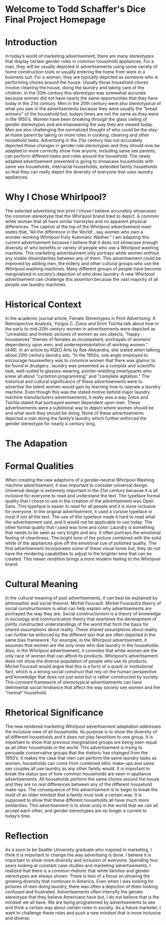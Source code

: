 # Welcome to Todd Schaffer's Dice Final Project Homepage
# Introduction
In today’s world of marketing advertisement, there are many stereotypes that display certain gender roles in common household appliances. For a man, they will be usually depicted in advertisements using some variety of home construction tools or usually entering the home from work in a business suit. For a woman, they are typically depicted as someone who is performing chores around the house. Usually those household chores involve cleaning the house, doing the laundry and taking care of the children. In the 20th century this stereotype was somewhat accurate because women did not have nearly the same opportunities that they have today in the 21st century. Men in the 20th century were also stereotypical of what you saw in the advertisements because they were usually the “bread winners” of the household but, todays times are not the same as they were in the 1950’s. Women have been breaking through the glass ceiling of gender stereotypes and are empowering the way they are viewed today. Men are also challenging the normalized thought of who could be the stay-at-home parent by taking on more roles in cooking, cleaning and other household tasks. Advertising in the 21st century has not accurately depicted these changes in gender role stereotypes and they should now be adapted to more correctly show how anyone, including same sex parents, can perform different tasks and roles around the household. The newly adapted advertisement presented is going to showcase households with same sex households, interracial households, extended family households so that they can really depict the diversity of everyone that uses laundry appliances.

# Why I Chose Whirlpool?

The selected advertising text print I chose I believe accurately showcases the common stereotype that the Whirlpool brand tried to depict. A common white woman that all have similar hairstyles and no apparent physical differences. The caption at the top of the Whirlpool advertisement even states that, “All the difference in the World!...say women who own a wonder-working Whirlpool Fully Automatic Washer.” I am adapting this current advertisement because I believe that it does not showcase enough diversity of who benefits or variety of people who use a Whirlpool washing machine. This marketing advertisement only portrays white women without any visible dissimilarities between any of them. This advertisement could be improved by adding men, the elderly and other cultural groups who use the Whirlpool washing machines. Many different groups of people have become marginalized in society’s depiction of who does laundry. A new Whirlpool advertisement can challenge this assertion because the vast majority of all people use laundry machines.

# Historical Context
In the academic journal article, Female Stereotypes in Print Advertising: A Retrospective Analysis, Yorgos C. Zotos and Eirini Tsichla talk about how in the early to mid-20th century women in advertisements were depicted as “unrealistic and limited; pictures of women as sex objects, “happy housewives” themes of females as incompetent, portrayals of womens’ dependency upon men; and underrepresentation of working women.” (446). In an article by KQED Arts by Rae Alexandra, she stated when talking about 20th century laundry ads, “In the 1950s, one angle employed to encourage housewifery was to convince women that there was glamor to be found in drudgery…laundry was presented as a complex and scientific task, well-suited to glasses-wearing, pointer-wielding smartypants who knew all about "cycletron programming" and "complete agitation." The historical and cultural significance of these advertisements were to advertise the talent women would gain by learning how to operate a laundry machine. Even though this was the stated motive behind major laundry machine manufacturers advertisements, it really was a way Zotos and Tsichla stated that portrayed women dependent upon men. These advertisements were a subliminal way to depict where women should be and what work they should be doing. None of these advertisements depicted a man doing the family’s laundry which further enforced the gender stereotype for nearly a century long.

# The Adapation


# Formal Qualities 
When creating the new adaptions of a gender-neutral Whirlpool Washing machine advertisement, it was important to consider universal design. Universal design is extremely important in the 21st century because it is all inclusive for everyone to read and understand the text. The typeface formal quality that I chose to use in the creation of the advertisement was Open Sans. This typeface is easier to read for all people and it is more inclusive for everyone. In the original advertisement, it used a cursive typeface in most if not all the text. The use of this typeface made it hard to read what the advertisement said, and it would not be applicable to use today. The other formal quality that I used was tone and color. Laundry is something that needs to be seen as very bright and airy. It often portrays the emotional feeling of cleanliness. The bright tone of the picture combined with the solid white of the appliances give off the emotional cue of polished quality. The first advertisement incorporates some of these visual tones but, they do not have the rendering capabilities to adjust to the brighter tone that can be created. This newer rendition brings a more modern feeling to the Whirlpool brand.
# Cultural Meaning
In the cultural meaning of past advertisements, it can best be explained by philosopher and social theorist, Michel Foucault. Michel Foucault’s theory of social constructionism is what can help explain why advertisements are portrayed the way they are. Social constructionism is a theory of knowledge in sociology and communication theory that examines the development of jointly constructed understandings of the world that form the basis for shared assumptions about reality. These shared assumptions about reality can further be enforced by the different text that are often depicted in the same bias framework. For example, in the Whirlpool advertisement, it assumes that women are the only ones who doe laundry in the households. Also, in the Whirlpool advertisement, it connotes that white women are the only race of women that can afford its products. Whirlpool’s advertisement does not show the diverse population of people who use its products. Michel Foucault would argue that this is a form of a quark or institutional fact, which is a strong social construct that rely on the human perspective and knowledge that does not just exist but is rather constructed by society. This constant framework of stereotypical advertisements can have detrimental social hindrance that affect the way society see women and the “normal” household.  
# Rhetorical Significance 
The new rendered marketing Whirlpool advertisement adaptation addresses the inclusive view of all households. Its purpose is to show the diversity of all different households and it does not play favoritism to one group. It is important to show that previous marginalized groups are being seen equal as all other households in the world. This advertisement is trying to persuade conservative groups that the rhetoric has changed from the 1950’s. It makes the case that men can perform the same laundry tasks as women, households can come from combined ethic make-ups and same sex couples all use laundry as any other family would. It is important to break the status quo of how common households are seen in appliance advertisements. All households perform the same chores around the house and they are no real differences between any of the different household make-ups. The consequence of this advertisement is to begin to break the mold of an older mindset that a family must look a certain way. It is supposed to show that these different households all have much more similarities. This advertisement is to show unity in the world that we can all accept each other, and gender stereotypes are no longer a current to today’s time.
# Reflection
As a soon to be Seattle University graduate who majored in marketing, I think it is important to change the way advertising is done. I believe it is important to show more diversity and inclusion of everyone. Spending four years looking at constant case studies and marketing advertisements, I realized that there is a common rhetoric that white families and gender stereotypes are always shown. There is less of a focus on showing the growing diversity that continues in America. Even when I was looking for pictures of men doing laundry, there was often a depiction of them looking confused and frustrated. Advertisements often intensify the gender stereotype that they believe Americans have but, I do not believe that is the mindset we all have. We are being programmed by advertisements to see and think a certain way about certain roles in society. As a future marketer, I want to challenge these roles and push a new mindset that is more inclusive and diverse.

